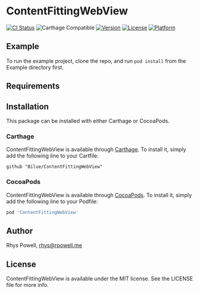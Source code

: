 # ContentFittingWebView

[![CI Status](https://img.shields.io/travis/Bilue/ContentFittingWebView.svg?style=flat)](https://travis-ci.org/Bilue/ContentFittingWebView)
![Carthage Compatible](https://img.shields.io/badge/carthage-compatible-blue.svg?style=flat-square)
[![Version](https://img.shields.io/cocoapods/v/ContentFittingWebView.svg?style=flat)](https://cocoapods.org/pods/ContentFittingWebView)
[![License](https://img.shields.io/cocoapods/l/ContentFittingWebView.svg?style=flat)](https://cocoapods.org/pods/ContentFittingWebView)
[![Platform](https://img.shields.io/cocoapods/p/ContentFittingWebView.svg?style=flat)](https://cocoapods.org/pods/ContentFittingWebView)

## Example

To run the example project, clone the repo, and run `pod install` from the Example directory first.

## Requirements

## Installation

This package can be installed with either Carthage or CocoaPods.

### Carthage

ContentFittingWebView is available through [Carthage](https://github.com/Carthage/Carthage). To install it, simply add the following line to your Cartfile:

```
github "Bilue/ContentFittingWebView"
```

### CocoaPods

ContentFittingWebView is available through [CocoaPods](https://cocoapods.org). To install it, simply add the following line to your Podfile:

```ruby
pod 'ContentFittingWebView'
```

## Author

Rhys Powell, rhys@rpowell.me

## License

ContentFittingWebView is available under the MIT license. See the LICENSE file for more info.
